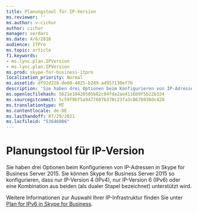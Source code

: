 ```yaml
---
title: Planungstool für IP-Version
ms.reviewer: ''
ms.author: v-cichur
author: cichur
manager: serdars
ms.date: 4/6/2016
audience: ITPro
ms.topic: article
f1.keywords:
- ms.lync.plan.IPVersion
- ms.lync.plan.IPVersion
ms.prod: skype-for-business-itpro
localization_priority: Normal
ms.assetid: df92d228-de60-4025-b249-ad957130ef7b
description: 'Sie haben drei Optionen beim Konfigurieren von IP-Adressen in Skype for Business Server 2015: Sie können Skype for Business Server 2015 so konfigurieren, dass nur IP-Version 4 (IPv4), nur IP-Version 6 (IPv6) oder eine Kombination aus beiden (auch als dualer Stapel bezeichnet) unterstützt wird.'
ms.openlocfilehash: 5621e10420505b82c04fde2ae4116b9f5b22b324
ms.sourcegitcommit: 5c59f9bf5a9477607b378c23fa3c8670930dc428
ms.translationtype: MT
ms.contentlocale: de-DE
ms.lasthandoff: 07/29/2021
ms.locfileid: "53646086"
---
```

# <a name="ip-version-planning-tool"></a>Planungstool für IP-Version
 
Sie haben drei Optionen beim Konfigurieren von IP-Adressen in Skype for Business Server 2015. Sie können Skype for Business Server 2015 so konfigurieren, dass nur IP-Version 4 (IPv4), nur IP-Version 6 (IPv6) oder eine Kombination aus beiden (als dualer Stapel bezeichnet) unterstützt wird.
  
Weitere Informationen zur Auswahl Ihrer IP-Infrastruktur finden Sie unter [Plan for IPv6 in Skype for Business](../../plan-your-deployment/network-requirements/ipv6.md).
  

